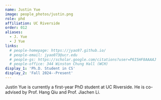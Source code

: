 ```yaml
---
name: Justin Yue
image: people_photos/justin.png
role: phd
affiliation: UC Riverside
order: 012
aliases:
  - J. Yue
  - J Yue
links:
  # people-homepage: https://jyao97.github.io/
  # people-email: jyao073@ucr.edu
  # people-gs: https://scholar.google.com/citations?user=P6I5HF8AAAAJ
  # people-office: 344 Winston Chung Hall (WCH)
display_1: 'Ph.D. Student in CS'
display_2: 'Fall 2024--Present'
---
```


Justin Yue is currently a first-year PhD student at UC Riverside. He is co-advised by Prof. Hang Qiu and Prof. Jiachen Li.